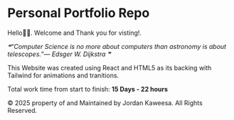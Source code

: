 # Personal Portfolio Repo
Hello🧙🏼. Welcome and Thank you for visting!.

<!--STARTS_HERE_QUOTE_README-->
<i>❝“Computer Science is no more about computers than astronomy is about telescopes.”— Edsger W. Dijkstra  ❞</i>
<!--ENDS_HERE_QUOTE_README-->


This Website was created using React and HTML5 as its backing with Tailwind for animations and tranitions.

Total work time from start to finish: **15 Days - 22 hours**

© 2025 property of and Maintained by Jordan Kaweesa. All Rights Reserved.

